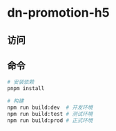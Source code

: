 # dn-promotion-h5

## 访问

## 命令

```bash
# 安装依赖
pnpm install

# 构建
npm run build:dev  # 开发环境
npm run build:test # 测试环境
npm run build:prod # 正式环境
```
